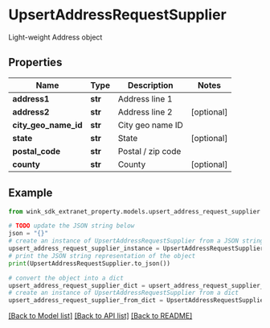 # UpsertAddressRequestSupplier

Light-weight Address object

## Properties

Name | Type | Description | Notes
------------ | ------------- | ------------- | -------------
**address1** | **str** | Address line 1 | 
**address2** | **str** | Address line 2 | [optional] 
**city_geo_name_id** | **str** | City geo name ID | 
**state** | **str** | State | [optional] 
**postal_code** | **str** | Postal / zip code | 
**county** | **str** | County | [optional] 

## Example

```python
from wink_sdk_extranet_property.models.upsert_address_request_supplier import UpsertAddressRequestSupplier

# TODO update the JSON string below
json = "{}"
# create an instance of UpsertAddressRequestSupplier from a JSON string
upsert_address_request_supplier_instance = UpsertAddressRequestSupplier.from_json(json)
# print the JSON string representation of the object
print(UpsertAddressRequestSupplier.to_json())

# convert the object into a dict
upsert_address_request_supplier_dict = upsert_address_request_supplier_instance.to_dict()
# create an instance of UpsertAddressRequestSupplier from a dict
upsert_address_request_supplier_from_dict = UpsertAddressRequestSupplier.from_dict(upsert_address_request_supplier_dict)
```
[[Back to Model list]](../README.md#documentation-for-models) [[Back to API list]](../README.md#documentation-for-api-endpoints) [[Back to README]](../README.md)


